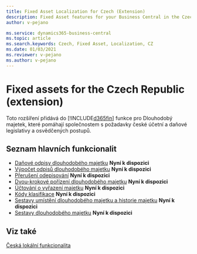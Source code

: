 ```yaml
---
title: Fixed Asset Localization for Czech (Extension)
description: Fixed Asset features for your Business Central in the Czech Republic. 
author: v-pejano

ms.service: dynamics365-business-central
ms.topic: article
ms.search.keywords: Czech, Fixed Asset, Localization, CZ
ms.date: 01/03/2021
ms.reviewer: v-pejano
ms.author: v-pejano
---
```


# Fixed assets for the Czech Republic (extension)

Toto rozšíření přidává do [!INCLUDE[d365fin](../../includes/d365fin_md.md)] funkce pro Dlouhodobý majetek, které pomáhají společnostem s požadavky české účetní a daňové legislativy a osvědčených postupů.

## Seznam hlavních funkcionalit

- [Daňové odpisy dlouhodobého majetku](how-to-use-tax-depreciation-for-fixed-assets.md) **Nyní k dispozici**
- [Výpočet odpisů dlouhodobého majetku](how-to-calculate-depreciation-basis.md) **Nyní k dispozici**
- [Přerušení odepisování](how-to-depreciate-holidays-for-fixed-assets.md) **Nyní k dispozici**
- [Dvou-krokové pořízení dlouhodobého majetku](how-to-use-two-steps-fixed-asset-acquisition.md) **Nyní k dispozici**
- [Účtování o vyřazení majetku](how-to-post-disposal-of-fixed-asset.md) **Nyní k dispozici**
- [Kódy klasifikace](how-to-use-clasification-code-for-fixed-assets.md) **Nyní k dispozici**
- [Sestavy umístění dlouhodobého majetku a historie majetku](how-to-use-fixed-asset-location-history-report.md) **Nyní k dispozici**
- [Sestavy dlouhodobého majetku](how-to-use-fixed-assets-reporting.md) **Nyní k dispozici**

## Viz také

[Česká lokální funkcionalita](czech-local-functionality.md)  
